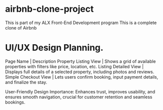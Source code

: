 # airbnb-clone-project
This is part of my ALX Front-End Development program
This is a complete clone of Airbnb

# UI/UX Design Planning.
Page Name             | Description
Property Listing View | Shows a grid of available properties with filters like price, location, etc.
Listing Detailed View | Displays full details of a selected property, including photos and reviews.
Simple Checkout View  | Lets users confirm booking, input payment details, and finalize the stay.

User-Friendly Design Importance: Enhances trust, improves usability, and ensures smooth navigation, crucial for customer retention and seamless bookings.
